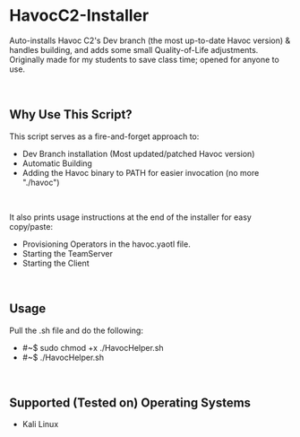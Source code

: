 # HavocC2-Installer 
Auto-installs Havoc C2's Dev branch (the most up-to-date Havoc version) &amp; handles building, and adds some small Quality-of-Life adjustments. Originally made for my students to save class time; opened for anyone to use.

&nbsp;

## Why Use This Script?
This script serves as a fire-and-forget approach to:
- Dev Branch installation (Most updated/patched Havoc version)
- Automatic Building
- Adding the Havoc binary to PATH for easier invocation (no more "./havoc")

&nbsp; 

It also prints usage instructions at the end of the installer for easy copy/paste:
- Provisioning Operators in the havoc.yaotl file.
- Starting the TeamServer
- Starting the Client

&nbsp;

## Usage
Pull the .sh file and do the following:
- #~$ sudo chmod +x ./HavocHelper.sh
- #~$ ./HavocHelper.sh

&nbsp;

## Supported (Tested on) Operating Systems
- Kali Linux


